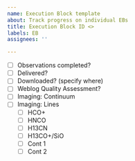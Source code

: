 ```yaml
---
name: Execution Block template
about: Track progress on individual EBs
title: Execution Block ID <>
labels: EB
assignees: ''

---
```


* [ ] Observations completed?
* [ ] Delivered?
* [ ] Downloaded? (specify where)
* [ ] Weblog Quality Assessment?
* [ ] Imaging: Continuum
* [ ] Imaging: Lines
   * [ ] HCO+
   * [ ] HNCO
   * [ ] H13CN
   * [ ] H13CO+/SiO
   * [ ] Cont 1
   * [ ] Cont 2
